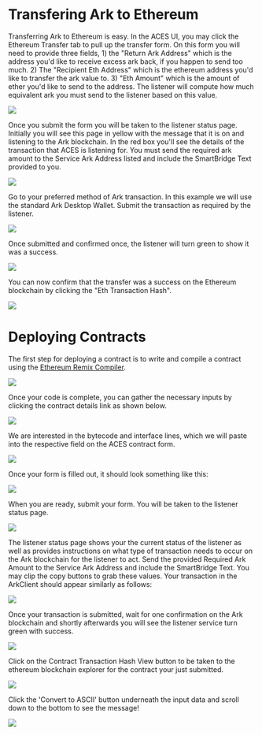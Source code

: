 # Transfering Ark to Ethereum

Transferring Ark to Ethereum is easy. In the ACES UI, you may click the Ethereum Transfer tab to pull up the transfer form. On this form you will need to provide three fields, 1) the "Return Ark Address" which is the address you'd like to receive excess ark back, if you happen to send too much. 2) The "Recipient Eth Address" which is the ethereum address you'd like to transfer the ark value to. 3) "Eth Amount" which is the amount of ether you'd like to send to the address. The listener will compute how much equivalent ark you must send to the listener based on this value.

![](https://github.com/rrbest/aces-users-guide/blob/master/images/transfer/transfer-filledout.png)

Once you submit the form you will be taken to the listener status page. Initially you will see this page in yellow with the message that it is on and listening to the Ark blockchain. In the red box you'll see the details of the transaction that ACES is listening for. You must send the required ark amount to the Service Ark Address listed and include the SmartBridge Text provided to you.

![](https://github.com/rrbest/aces-users-guide/blob/master/images/transfer/transfer-listening.png)

Go to your preferred method of Ark transaction. In this example we will use the standard Ark Desktop Wallet. Submit the transaction as required by the listener.

![](https://github.com/rrbest/aces-users-guide/blob/master/images/transfer/transfer-walletsend.png)

Once submitted and confirmed once, the listener will turn green to show it was a success.

![](https://github.com/rrbest/aces-users-guide/blob/master/images/transfer/transfer-success.png)

You can now confirm that the transfer was a success on the Ethereum blockchain by clicking the "Eth Transaction Hash".

![](https://github.com/rrbest/aces-users-guide/blob/master/images/transfer/transfer-rinkebytransactioninfo.png)

# Deploying Contracts

The first step for deploying a contract is to write and compile a contract using the [Ethereum Remix Compiler](https://remix.ethereum.org/).

![](https://github.com/rrbest/aces-users-guide/blob/master/images/contract/contract-remix.png)

Once your code is complete, you can gather the necessary inputs by clicking the contract details link as shown below.

![](https://github.com/rrbest/aces-users-guide/blob/master/images/contract/contract-contractdetails.png)

We are interested in the bytecode and interface lines, which we will paste into the respective field on the ACES contract form.

![](https://github.com/rrbest/aces-users-guide/blob/master/images/contract/contract-contractdetails2.png)

Once your form is filled out, it should look something like this:

![](https://github.com/rrbest/aces-users-guide/blob/master/images/contract/contract-formInput.png)

When you are ready, submit your form. You will be taken to the listener status page.

![](https://github.com/rrbest/aces-users-guide/blob/master/images/contract/contract-listenerWaiting.png)

The listener status page shows your the current status of the listener as well as provides instructions on what type of transaction needs to occur on the Ark blockchain for the listener to act. Send the provided Required Ark Amount to the Service Ark Address and include the SmartBridge Text. You may clip the copy buttons to grab these values. Your transaction in the ArkClient should appear similarly as follows:

![](https://github.com/rrbest/aces-users-guide/blob/master/images/contract/contract-ArkDesktop.png)

Once your transaction is submitted, wait for one confirmation on the Ark blockchain and shortly afterwards you will see the listener service turn green with success.

![](https://github.com/rrbest/aces-users-guide/blob/master/images/contract/contract-listenerSuccess.png)

Click on the Contract Transaction Hash View button to be taken to the ethereum blockchain explorer for the contract your just submitted.

![](https://github.com/rrbest/aces-users-guide/blob/master/images/contract/contract-ethexplorer.png)

Click the 'Convert to ASCII' button underneath the input data and scroll down to the bottom to see the message!

![](https://github.com/rrbest/aces-users-guide/blob/master/images/contract/contract-helloEthereumFromArk.png)











